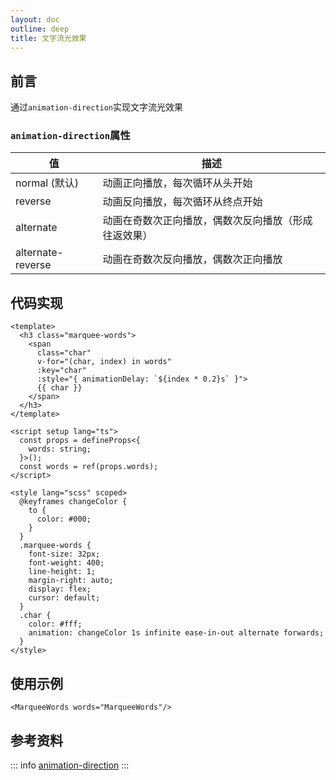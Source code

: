 ```yaml
---
layout: doc
outline: deep
title: 文字流光效果
---
```

<FlipWords :words="['文字流光效果']"/>

## 前言

通过`animation-direction`实现文字流光效果

### `animation-direction`属性

| 值      | 描述 |
| ----------- | ----------- |
| normal (默认)      | 动画正向播放，每次循环从头开始       |
| reverse   | 动画反向播放，每次循环从终点开始        |
| alternate   | 动画在奇数次正向播放，偶数次反向播放（形成往返效果）        |
| alternate-reverse   | 动画在奇数次反向播放，偶数次正向播放        |


## 代码实现
```vue 
<template>
  <h3 class="marquee-words">
    <span
      class="char"
      v-for="(char, index) in words"
      :key="char"
      :style="{ animationDelay: `${index * 0.2}s` }">
      {{ char }}
    </span>
  </h3>
</template>

<script setup lang="ts">
  const props = defineProps<{
    words: string;
  }>();
  const words = ref(props.words);
</script>

<style lang="scss" scoped>
  @keyframes changeColor {
    to {
      color: #000;
    }
  }
  .marquee-words {
    font-size: 32px;
    font-weight: 400;
    line-height: 1;
    margin-right: auto;
    display: flex;
    cursor: default;
  }
  .char {
    color: #fff;
    animation: changeColor 1s infinite ease-in-out alternate forwards;
  }
</style>
```

## 使用示例

<MarqueeWords words="MarqueeWords"/>


```vue
<MarqueeWords words="MarqueeWords"/>
```

## 参考资料
::: info
[animation-direction](https://developer.mozilla.org/zh-CN/docs/Web/CSS/animation-direction)
:::
